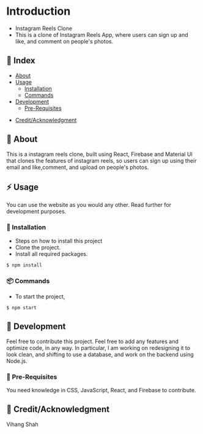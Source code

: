 # Introduction
- Instagram Reels Clone
- This is a clone of Instagram Reels App, where users can sign up and like, and comment on people's photos.

## :ledger: Index

- [About](#beginner-about)
- [Usage](#zap-usage)
  - [Installation](#electric_plug-installation)
  - [Commands](#package-commands)
- [Development](#wrench-development)
  - [Pre-Requisites](#notebook-pre-requisites)
<!--  - [File Structure](#file_folder-file-structure)
- [Gallery](#camera-gallery) -->
- [Credit/Acknowledgment](#star2-creditacknowledgment)


##  :beginner: About
This is a instagram reels clone, built using React, Firebase and Material UI that clones the features of instagram reels, so users can sign up using their email and like,comment, and upload on people's photos.

## :zap: Usage
You can use the website as you would any other. Read further for development purposes.

###  :electric_plug: Installation
- Steps on how to install this project
- Clone the project.
- Install all required packages.
```
$ npm install
```

###  :package: Commands
- To start the project,
```
$ npm start
```

##  :wrench: Development
Feel free to contribute this project. Feel free to add any features and optimize code, in any way. In particular, I am working on redesigning it to look clean, and shifting to use a database, and work on the backend using Node.js.

### :notebook: Pre-Requisites
You need knowledge in CSS, JavaScript, React, and Firebase to contribute.
<!--
###  :file_folder: File Structure
Add a file structure here with the basic details about files, below is an example.

```
.
├── assets
│   ├── css
│   │   ├── index-ui.css
│   │   └── rate-ui.css
│   ├── images
│   │   ├── icons
│   │   │   ├── shrink-button.png
│   │   │   └── umbrella.png
│   │   ├── logo_144.png
│   │   └── Untitled-1.psd
│   └── javascript
│       ├── index.js
│       └── rate.js
├── CNAME
├── index.html
├── rate.html
└── README.md
```

##  :camera: Gallery
Pictures of your project.
-->
## :star2: Credit/Acknowledgment
Vihang Shah
